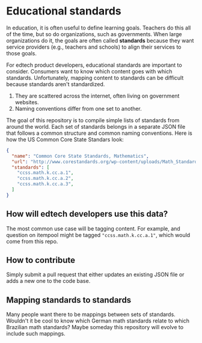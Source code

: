 # Educational standards

In education, it is often useful to define learning goals. Teachers do this all of the time, but so do organizations, such as governments. When large organizations do it, the goals are often called **standards** because they want service providers (e.g., teachers and schools) to align their services to those goals.

For edtech product developers, educational standards are important to consider. Consumers want to know which content goes with which standards. Unfortunately, mapping content to standards can be difficult because standards aren't standardized.

1. They are scattered across the internet, often living on government websites.
2. Naming conventions differ from one set to another.

The goal of this repository is to compile simple lists of standards from around the world. Each set of standards belongs in a separate JSON file that follows a common structure and common naming conventions. Here is how the US Common Core State Standars look:

```json
{
  "name": "Common Core State Standards, Mathematics",
  "url": "http://www.corestandards.org/wp-content/uploads/Math_Standards.pdf",
  "standards": [
    "ccss.math.k.cc.a.1",
    "ccss.math.k.cc.a.2",
    "ccss.math.k.cc.a.3",
  ]
}
```

## How will edtech developers use this data?

The most common use case will be tagging content. For example, and question on itempool might be tagged `"ccss.math.k.cc.a.1"`, which would come from this repo. 

## How to contribute

Simply submit a pull request that either updates an existing JSON file or adds a new one to the code base.

## Mapping standards to standards

Many people want there to be mappings between sets of standards. Wouldn't it be cool to know which German math standards relate to which Brazilian math standards? Maybe someday this repository will evolve to include such mappings.
